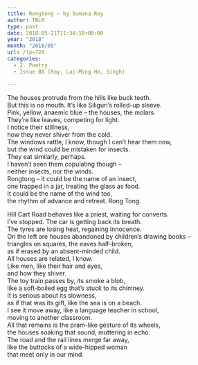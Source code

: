 ```yaml
---
title: Rongtong – by Sumana Roy
author: TBLM
type: post
date: 2018-05-21T11:34:18+00:00
year: "2018"
month: "2018/05"
url: /?p=720
categories:
  - 2. Poetry
  - Issue B8 (Roy, Lai-Ming Ho, Singh)

---
```

The houses protrude from the hills like buck teeth.  
But this is no mouth. It’s like Siliguri’s rolled-up sleeve.  
Pink, yellow, anaemic blue – the houses, the molars.  
They’re like leaves, competing for light.  
I notice their stillness,  
how they never shiver from the cold.  
The windows rattle, I know, though I can’t hear them now,  
but the wind could be mistaken for insects.  
They eat similarly, perhaps.  
I haven’t seen them copulating though –  
neither insects, nor the winds.  
Rongtong – it could be the name of an insect,  
one trapped in a jar, treating the glass as food.  
It could be the name of the wind too,  
the rhythm of advance and retreat. Rong Tong.

Hill Cart Road behaves like a priest, waiting for converts.  
I’ve stopped. The car is getting back its breath.  
The tyres are losing heat, regaining innocence.  
On the left are houses abandoned by children’s drawing books –  
triangles on squares, the eaves half-broken,  
as if erased by an absent-minded child.  
All houses are related, I know.  
Like men, like their hair and eyes,  
and how they shiver.  
The toy train passes by, its smoke a blob,  
like a soft-boiled egg that’s stuck to its chimney.  
It is serious about its slowness,  
as if that was its gift, like the sea is on a beach.  
I see it move away, like a language teacher in school,  
moving to another classroom.  
All that remains is the pram-like gesture of its wheels,  
the houses soaking that sound, muttering in echo.  
The road and the rail lines merge far away,  
like the buttocks of a wide-hipped woman  
that meet only in our mind.